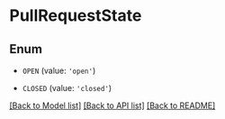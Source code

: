 # PullRequestState


## Enum

* `OPEN` (value: `'open'`)

* `CLOSED` (value: `'closed'`)

[[Back to Model list]](../README.md#documentation-for-models) [[Back to API list]](../README.md#documentation-for-api-endpoints) [[Back to README]](../README.md)



